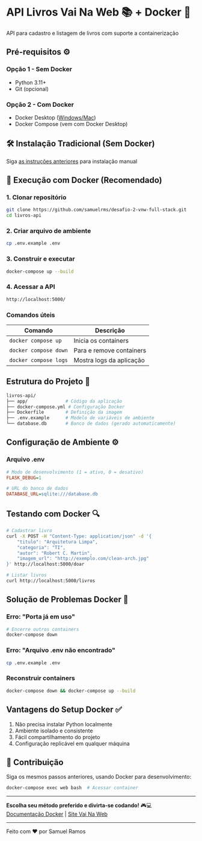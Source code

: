 
# API Livros Vai Na Web 📚 + Docker 🐳

API para cadastro e listagem de livros com suporte a containerização

## Pré-requisitos ⚙️

### Opção 1 - Sem Docker

- Python 3.11+
- Git (opcional)

### Opção 2 - Com Docker

- Docker Desktop ([Windows/Mac](https://www.docker.com/products/docker-desktop/))
- Docker Compose (vem com Docker Desktop)

## 🛠️ Instalação Tradicional (Sem Docker)

Siga [as instruções anteriores](#opção-1---sem-docker) para instalação manual

## 🐳 Execução com Docker (Recomendado)

### 1. Clonar repositório

```bash
git clone https://github.com/samuelrms/desafio-2-vnw-full-stack.git
cd livros-api
```

### 2. Criar arquivo de ambiente

```bash
cp .env.example .env
```

### 3. Construir e executar

```bash
docker-compose up --build
```

### 4. Acessar a API

```bash
http://localhost:5000/
```

### Comandos úteis

| Comando | Descrição |
|---------|------------|
| `docker compose up` | Inicia os containers |
| `docker compose down` | Para e remove containers |
| `docker compose logs` | Mostra logs da aplicação |

## Estrutura do Projeto 📂

```bash
livros-api/
├── app/              # Código da aplicação
├── docker-compose.yml # Configuração Docker
├── Dockerfile        # Definição da imagem
├── .env.example      # Modelo de variáveis de ambiente
└── database.db       # Banco de dados (gerado automaticamente)
```

## Configuração de Ambiente ⚙️

### Arquivo .env

```ini
# Modo de desenvolvimento (1 = ativo, 0 = desativo)
FLASK_DEBUG=1

# URL do banco de dados
DATABASE_URL=sqlite:///database.db
```

## Testando com Docker 🔍

```bash
# Cadastrar livro
curl -X POST -H "Content-Type: application/json" -d '{
    "titulo": "Arquitetura Limpa",
    "categoria": "TI",
    "autor": "Robert C. Martin",
    "imagem_url": "http://exemplo.com/clean-arch.jpg"
}' http://localhost:5000/doar

# Listar livros
curl http://localhost:5000/livros
```

## Solução de Problemas Docker 🐛

### Erro: "Porta já em uso"

```bash
# Encerre outros containers
docker-compose down
```

### Erro: "Arquivo .env não encontrado"

```bash
cp .env.example .env
```

### Reconstruir containers

```bash
docker-compose down && docker-compose up --build
```

## Vantagens do Setup Docker ✅

1. Não precisa instalar Python localmente
2. Ambiente isolado e consistente
3. Fácil compartilhamento do projeto
4. Configuração replicável em qualquer máquina

## 🤝 Contribuição

Siga os mesmos passos anteriores, usando Docker para desenvolvimento:

```bash
docker-compose exec web bash  # Acessar container
```

---

**Escolha seu método preferido e divirta-se codando!** 🎮💻  
[Documentação Docker](https://docs.docker.com/) | [Site Vai Na Web](https://vainaweb.com.br/)

---

Feito com ❤️ por Samuel Ramos
